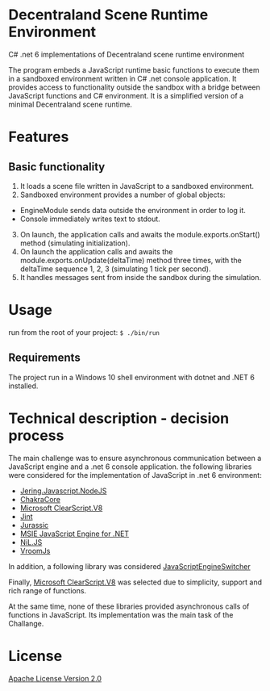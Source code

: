 # Decentraland Scene Runtime Environment
C# .net 6 implementations of Decentraland scene runtime environment

The program embeds a JavaScript runtime basic functions to execute them in a sandboxed environment written in C# .net console application.
It provides access to functionality outside the sandbox with a bridge between JavaScript functions and C# environment. 
It is a simplified version of a minimal Decentraland scene runtime.


# Features

## Basic functionality

1. It loads a scene file written in JavaScript to a sandboxed environment.
2. Sandboxed environment provides a number of global objects:
* EngineModule sends data outside the environment in order to log it.
* Console immediately writes text to stdout.
3. On launch, the application calls and awaits the module.exports.onStart() method (simulating initialization).
4. On launch the application calls and awaits the module.exports.onUpdate(deltaTime) method three times, with the deltaTime sequence 1, 2, 3 (simulating 1 tick per second).
5. It handles messages sent from inside the sandbox during the simulation.

# Usage
run from the root of your project:
``` $ ./bin/run ```

## Requirements 
The project run in a Windows 10 shell environment with dotnet and .NET 6 installed.

# Technical description - decision process

The main challenge was to ensure asynchronous communication between a JavaScript engine and a .net 6 console application.
the following libraries were considered for the implementation of JavaScript in .net 6 environment:

* [Jering.Javascript.NodeJS](https://github.com/JeringTech/Javascript.NodeJS)
* [ChakraCore](https://github.com/chakra-core/ChakraCore)
* [Microsoft ClearScript.V8](https://github.com/Microsoft/ClearScript)
* [Jint](https://github.com/sebastienros/jint)
* [Jurassic](https://github.com/paulbartrum/jurassic)
* [MSIE JavaScript Engine for .NET](https://github.com/Taritsyn/MsieJavaScriptEngine)
* [NiL.JS](https://github.com/nilproject/NiL.JS)
* [VroomJs](https://github.com/pauldotknopf/vroomjs-core)

In addition, a following library was considered [JavaScriptEngineSwitcher](https://github.com/Taritsyn/JavaScriptEngineSwitcher)

Finally, [Microsoft ClearScript.V8](https://github.com/Microsoft/ClearScript) was selected due to simplicity, support and rich range of functions.

At the same time, none of these libraries provided asynchronous calls of functions in JavaScript. Its implementation was the main task of the Challange.

# License
[Apache License Version 2.0](http://github.com/Taritsyn/JavaScriptEngineSwitcher/blob/master/LICENSE.txt)